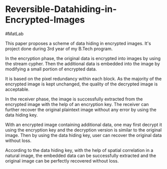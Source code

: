 # Reversible-Datahiding-in-Encrypted-Images 
#MatLab

This paper proposes a scheme of data hiding in encrypted images. It's project done during 3rd year of my B.Tech program.

In the encryption phase, the original data is encrypted into images by using the stream cypher. Then the additional data is embedded into the image by modifying a small portion of encrypted data. 

It is based on the pixel redundancy within each block. As the majority of the encrypted image is kept unchanged, the quality of the decrypted image is acceptable.

In the receiver phase, the image is successfully extracted from the encrypted image with the help of an encryption key. The receiver can further recover the original plaintext image without any error by using the data hiding key. 

With an encrypted image containing additional data, one may first decrypt it using the encryption key and the decryption version is similar to the original image. Then by using the data hiding key, user can recover the original data without loss. 

According to the data hiding key, with the help of spatial correlation in a natural image, the embedded data can be successfully extracted and the original image can be perfectly recovered without loss.

